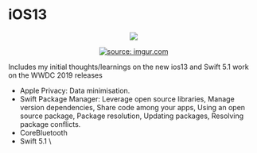 # iOS13

<p align="center">
    
<img src="https://img.shields.io/badge/SWIFT-5.1-brightgreen.svg" />

</p>


<p align="center">
    <a href="<a href="https://imgur.com/Q0r8ZhI"><img src="https://i.imgur.com/Q0r8ZhI.jpg" title="source: imgur.com" /></a>
</p>

<Head>
Includes my initial thoughts/learnings on the new ios13 and Swift 5.1 work on the WWDC 2019 releases  
</Head>

- Apple Privacy:  Data minimisation.
- Swift Package Manager: Leverage open source libraries, Manage version dependencies, Share code among your apps, Using an open source package, Package resolution, Updating packages, Resolving package conflicts.
- CoreBluetooth
- Swift 5.1
\


